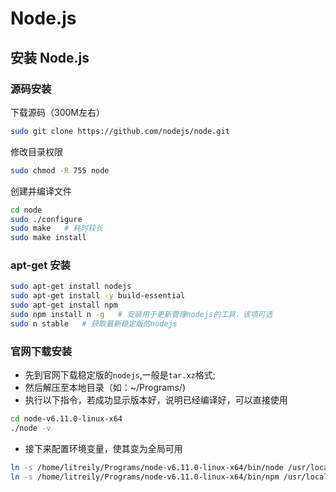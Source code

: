 # Node.js

<!-- toc -->

## 安装 Node.js

### 源码安装

下载源码（300M左右）

``` bash
sudo git clone https://github.com/nodejs/node.git
```

修改目录权限

``` bash
sudo chmod -R 755 node
```

创建并编译文件

``` bash
cd node
sudo ./configure
sudo make	# 耗时较长
sudo make install
```

### apt-get 安装

``` bash
sudo apt-get install nodejs
sudo apt-get install -y build-essential
sudo apt-get install npm
sudo npm install n -g   # 安装用于更新管理nodejs的工具，该项可选
sudo n stable   # 获取最新稳定版的nodejs
```

### 官网下载安装

* 先到官网下载稳定版的`nodejs`,一般是`tar.xz`格式;
* 然后解压至本地目录（如：~/Programs/)
* 执行以下指令，若成功显示版本好，说明已经编译好，可以直接使用

``` bash
cd node-v6.11.0-linux-x64
./node -v
```
* 接下来配置环境变量，使其变为全局可用

``` bash
ln -s /home/litreily/Programs/node-v6.11.0-linux-x64/bin/node /usr/local/bin/node
ln -s /home/litreily/Programs/node-v6.11.0-linux-x64/bin/npm /usr/local/bin/npm
```